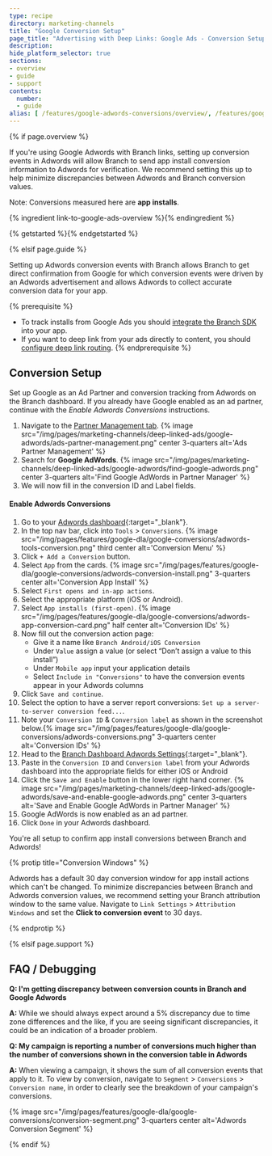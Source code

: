 ```yaml
---
type: recipe
directory: marketing-channels
title: "Google Conversion Setup"
page_title: "Advertising with Deep Links: Google Ads - Conversion Setup"
description:
hide_platform_selector: true
sections:
- overview
- guide
- support
contents:
  number:
  - guide
alias: [ /features/google-adwords-conversions/overview/, /features/google-adwords-conversions/guide/, /features/google-adwords-conversions/support/ ]
---
```


{% if page.overview %}

If you're using Google Adwords with Branch links, setting up conversion events in Adwords will allow Branch to send app install conversion information to Adwords for verification. We recommend setting this up to help minimize discrepancies between Adwords and Branch conversion values.

Note: Conversions measured here are **app installs**.

{% ingredient link-to-google-ads-overview %}{% endingredient %}

{% getstarted %}{% endgetstarted %}

{% elsif page.guide %}

Setting up Adwords conversion events with Branch allows Branch to get direct confirmation from Google for which conversion events were driven by an Adwords advertisement and allows Adwords to collect accurate conversion data for your app.

{% prerequisite %}
- To track installs from Google Ads you should [integrate the Branch SDK]({{base.url}}/getting-started/sdk-integration-guide) into your app.
- If you want to deep link from your ads directly to content, you should [configure deep link routing]({{base.url}}/getting-started/deep-link-routing).
{% endprerequisite %}

## Conversion Setup

Set up Google as an Ad Partner and conversion tracking from Adwords on the Branch dashboard. If you already have Google enabled as an ad partner, continue with the _Enable Adwords Conversions_ instructions.

1. Navigate to the [Partner Management tab](https://dashboard.branch.io/ads/partner-management).
{% image src="/img/pages/marketing-channels/deep-linked-ads/google-adwords/ads-partner-management.png" center 3-quarters alt='Ads Partner Management' %}
1. Search for **Google AdWords**.
{% image src="/img/pages/marketing-channels/deep-linked-ads/google-adwords/find-google-adwords.png" center 3-quarters alt='Find Google AdWords in Partner Manager' %}
1. We will now fill in the conversion ID and Label fields.

#### Enable Adwords Conversions

1. Go to your [Adwords dashboard](https://adwords.google.com/cm/CampaignMgmt){:target="_blank"}.
1. In the top nav bar, click into `Tools` > `Conversions`.
{% image src="/img/pages/features/google-dla/google-conversions/adwords-tools-conversion.png" third center alt='Conversion Menu' %}
1. Click `+ Add a Conversion` button.
1. Select `App` from the cards.
{% image src="/img/pages/features/google-dla/google-conversions/adwords-conversion-install.png" 3-quarters center alt='Conversion App Install' %}
1. Select `First opens and in-app actions`.
1. Select the appropriate platform (iOS or Android).
1. Select `App installs (first-open)`.
{% image src="/img/pages/features/google-dla/google-conversions/adwords-app-conversion-card.png" half center alt='Conversion IDs' %}
1. Now fill out the conversion action page:
   * Give it a name like `Branch Android/iOS Conversion`
   * Under `Value` assign a value (or select “Don’t assign a value to this install”)
   * Under `Mobile app` input your application details
   * Select `Include in "Conversions"` to have the conversion events appear in your Adwords columns
1. Click `Save and continue`.
1. Select the option to have a server report conversions: `Set up a server-to-server conversion feed...`.
1. Note your `Conversion ID` & `Conversion label` as shown in the screenshot below.{% image src="/img/pages/features/google-dla/google-conversions/adwords-conversions.png" 3-quarters center alt='Conversion IDs' %}
1. Head to the [Branch Dashboard Adwords Settings](https://dashboard.branch.io/ads/partner-management/a_google_adwords?tab=settings){:target="_blank"}.
1. Paste in the `Conversion ID` and `Conversion label` from your Adwords dashboard into the appropriate fields for either iOS or Android
1. Click the `Save and Enable` button in the lower right hand corner.
{% image src="/img/pages/marketing-channels/deep-linked-ads/google-adwords/save-and-enable-google-adwords.png" center 3-quarters alt='Save and Enable Google AdWords in Partner Manager' %}
1. Google AdWords is now enabled as an ad partner.
1. Click `Done` in your Adwords dashboard.

You're all setup to confirm app install conversions between Branch and Adwords!

{% protip title="Conversion Windows" %}

Adwords has a default 30 day conversion window for app install actions which can't be changed. To minimize discrepancies between Branch and Adwords conversion values, we recommend setting your Branch attribution window to the same value. Navigate to `Link Settings` > `Attribution Windows` and set the **Click to conversion event** to 30 days.

{% endprotip %}

{% elsif page.support %}

## FAQ / Debugging

**Q: I'm getting discrepancy between conversion counts in Branch and Google Adwords**

**A:** While we should always expect around a 5% discrepancy due to time zone differences and the like, if you are seeing significant discrepancies, it could be an indication of a broader problem.

**Q: My campaign is reporting a number of conversions much higher than the number of conversions shown in the conversion table in Adwords**

**A:** When viewing a campaign, it shows the sum of all conversion events that apply to it. To view by conversion, navigate to `Segment` > `Conversions` > `Conversion name`, in order to clearly see the breakdown of your campaign's conversions.

{% image src="/img/pages/features/google-dla/google-conversions/conversion-segment.png" 3-quarters center alt='Adwords Conversion Segment' %}

{% endif %}
